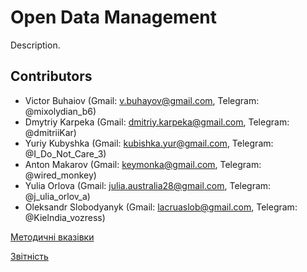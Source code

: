 # Open Data Management
Description.

## Contributors
* Victor Buhaiov (Gmail: v.buhayov@gmail.com, Telegram: @mixolydian_b6)
* Dmytriy Karpeka (Gmail: dmitriy.karpeka@gmail.com, Telegram: @dmitriiKar)
* Yuriy Kubyshka (Gmail: kubishka.yur@gmail.com, Telegram: @I_Do_Not_Care_3)
* Anton Makarov (Gmail: keymonka@gmail.com, Telegram: @wired_monkey)
* Yulia Orlova (Gmail: julia.australia28@gmail.com, Telegram: @j_ulia_orlov_a)
* Oleksandr Slobodyanyk (Gmail: lacruaslob@gmail.com, Telegram: @Kielndia_vozress)


[Методичні вказівки](./guidelines/guidelines.md)

[Звітність](https://docs.google.com/spreadsheets/d/1ePb9OBB7ox0E5-GAh2r6ZU3j--PpAROCUfqzA17kL20/edit?usp=sharing)
